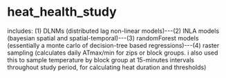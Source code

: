 # heat_health_study

includes:
(1) DLNMs (distributed lag non-linear models)---(2) INLA models (bayesian spatial and spatial-temporal)---(3) randomForest models (essentially a monte carlo of decision-tree based regressions)---(4) raster sampling (calculates daily ATmax/min for zips or block groups.  i also used this to sample temperature by block group at 15-minutes intervals throughout study period, for calculating heat duration and thresholds)
